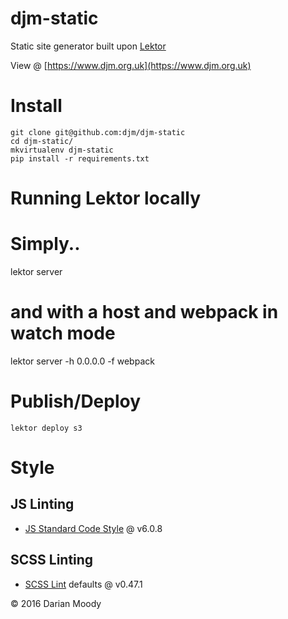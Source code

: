 # djm-static

Static site generator built upon [Lektor](https://www.getlektor.com/)

View @ [https://www.djm.org.uk](https://www.djm.org.uk)

# Install

    git clone git@github.com:djm/djm-static
    cd djm-static/
    mkvirtualenv djm-static
    pip install -r requirements.txt


# Running Lektor locally

   # Simply..
   lektor server

   # and with a host and webpack in watch mode
   lektor server -h 0.0.0.0 -f webpack

# Publish/Deploy

    lektor deploy s3

# Style

## JS Linting

* [JS Standard Code Style](https://github.com/feross/standard) @ v6.0.8


## SCSS Linting

* [SCSS Lint](https://github.com/brigade/scss-lint) defaults @ v0.47.1


© 2016 Darian Moody
